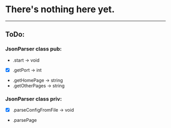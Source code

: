 # There's nothing here yet.

---

## ToDo:

### JsonParser class pub:
- .start -> void
- [x] .getPort -> int
- .getHomePage -> string
- .getOtherPages -> string

### JsonParser class priv:
- [x] .parseConfigFromFile -> void
- .parsePage
